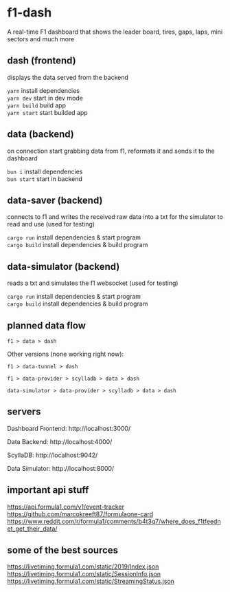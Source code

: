# f1-dash

A real-time F1 dashboard that shows the leader board, tires, gaps, laps, mini sectors and much more

## dash (frontend)

displays the data served from the backend

`yarn` install dependencies  
`yarn dev` start in dev mode  
`yarn build` build app  
`yarn start` start builded app

## data (backend)

on connection start grabbing data from f1, reformats it and sends it to the dashboard

`bun i` install dependencies  
`bun start` start in backend

## data-saver (backend)

connects to f1 and writes the received raw data into a txt for the simulator to read and use (used for testing)

`cargo run` install dependencies & start program  
`cargo build` install dependencies & build program

## data-simulator (backend)

reads a txt and simulates the f1 websocket (used for testing)

`cargo run` install dependencies & start program  
`cargo build` install dependencies & build program

## planned data flow

```
f1 > data > dash
```

Other versions (none working right now):

```
f1 > data-tunnel > dash
```

```
f1 > data-provider > scylladb > data > dash
```

```
data-simulator > data-provider > scylladb > data > dash
```

## servers

Dashboard Frontend:
http://localhost:3000/

Data Backend:
http://localhost:4000/

ScyllaDB:
http://localhost:9042/

Data Simulator:
http://localhost:8000/

## important api stuff

https://api.formula1.com/v1/event-tracker
https://github.com/marcokreeft87/formulaone-card
https://www.reddit.com/r/formula1/comments/b4t3q7/where_does_f1tfeednet_get_their_data/

## some of the best sources

https://livetiming.formula1.com/static/2019/Index.json
https://livetiming.formula1.com/static/SessionInfo.json
https://livetiming.formula1.com/static/StreamingStatus.json

